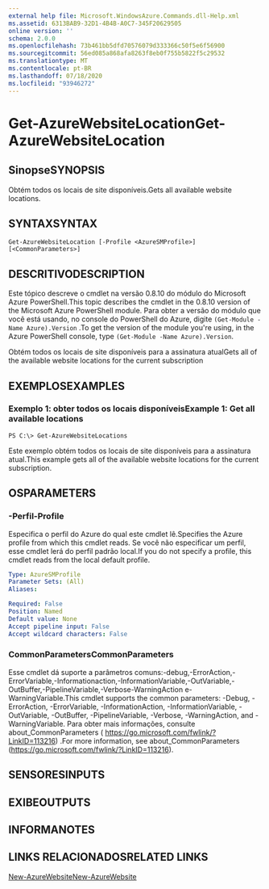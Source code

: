 ```yaml
---
external help file: Microsoft.WindowsAzure.Commands.dll-Help.xml
ms.assetid: 6313BAB9-32D1-4B4B-A0C7-345F20629505
online version: ''
schema: 2.0.0
ms.openlocfilehash: 73b461bb5dfd70576079d333366c50f5e6f56900
ms.sourcegitcommit: 56ed085a868afa8263f8eb0f755b5822f5c29532
ms.translationtype: MT
ms.contentlocale: pt-BR
ms.lasthandoff: 07/18/2020
ms.locfileid: "93946272"
---
```

# <span data-ttu-id="77dd6-101">Get-AzureWebsiteLocation</span><span class="sxs-lookup"><span data-stu-id="77dd6-101">Get-AzureWebsiteLocation</span></span>

## <span data-ttu-id="77dd6-102">Sinopse</span><span class="sxs-lookup"><span data-stu-id="77dd6-102">SYNOPSIS</span></span>
<span data-ttu-id="77dd6-103">Obtém todos os locais de site disponíveis.</span><span class="sxs-lookup"><span data-stu-id="77dd6-103">Gets all available website locations.</span></span>

## <span data-ttu-id="77dd6-104">SYNTAX</span><span class="sxs-lookup"><span data-stu-id="77dd6-104">SYNTAX</span></span>

```
Get-AzureWebsiteLocation [-Profile <AzureSMProfile>] [<CommonParameters>]
```

## <span data-ttu-id="77dd6-105">DESCRITIVO</span><span class="sxs-lookup"><span data-stu-id="77dd6-105">DESCRIPTION</span></span>
<span data-ttu-id="77dd6-106">Este tópico descreve o cmdlet na versão 0.8.10 do módulo do Microsoft Azure PowerShell.</span><span class="sxs-lookup"><span data-stu-id="77dd6-106">This topic describes the cmdlet in the 0.8.10 version of the Microsoft Azure PowerShell module.</span></span>
<span data-ttu-id="77dd6-107">Para obter a versão do módulo que você está usando, no console do PowerShell do Azure, digite `(Get-Module -Name Azure).Version` .</span><span class="sxs-lookup"><span data-stu-id="77dd6-107">To get the version of the module you're using, in the Azure PowerShell console, type `(Get-Module -Name Azure).Version`.</span></span>

<span data-ttu-id="77dd6-108">Obtém todos os locais de site disponíveis para a assinatura atual</span><span class="sxs-lookup"><span data-stu-id="77dd6-108">Gets all of the available website locations for the current subscription</span></span>

## <span data-ttu-id="77dd6-109">EXEMPLOS</span><span class="sxs-lookup"><span data-stu-id="77dd6-109">EXAMPLES</span></span>

### <span data-ttu-id="77dd6-110">Exemplo 1: obter todos os locais disponíveis</span><span class="sxs-lookup"><span data-stu-id="77dd6-110">Example 1: Get all available locations</span></span>
```
PS C:\> Get-AzureWebsiteLocations
```

<span data-ttu-id="77dd6-111">Este exemplo obtém todos os locais de site disponíveis para a assinatura atual.</span><span class="sxs-lookup"><span data-stu-id="77dd6-111">This example gets all of the available website locations for the current subscription.</span></span>

## <span data-ttu-id="77dd6-112">OS</span><span class="sxs-lookup"><span data-stu-id="77dd6-112">PARAMETERS</span></span>

### <span data-ttu-id="77dd6-113">-Perfil</span><span class="sxs-lookup"><span data-stu-id="77dd6-113">-Profile</span></span>
<span data-ttu-id="77dd6-114">Especifica o perfil do Azure do qual este cmdlet lê.</span><span class="sxs-lookup"><span data-stu-id="77dd6-114">Specifies the Azure profile from which this cmdlet reads.</span></span>
<span data-ttu-id="77dd6-115">Se você não especificar um perfil, esse cmdlet lerá do perfil padrão local.</span><span class="sxs-lookup"><span data-stu-id="77dd6-115">If you do not specify a profile, this cmdlet reads from the local default profile.</span></span>

```yaml
Type: AzureSMProfile
Parameter Sets: (All)
Aliases: 

Required: False
Position: Named
Default value: None
Accept pipeline input: False
Accept wildcard characters: False
```

### <span data-ttu-id="77dd6-116">CommonParameters</span><span class="sxs-lookup"><span data-stu-id="77dd6-116">CommonParameters</span></span>
<span data-ttu-id="77dd6-117">Esse cmdlet dá suporte a parâmetros comuns:-debug,-ErrorAction,-ErrorVariable,-Informationaction,-InformationVariable,-OutVariable,-OutBuffer,-PipelineVariable,-Verbose-WarningAction e-WarningVariable.</span><span class="sxs-lookup"><span data-stu-id="77dd6-117">This cmdlet supports the common parameters: -Debug, -ErrorAction, -ErrorVariable, -InformationAction, -InformationVariable, -OutVariable, -OutBuffer, -PipelineVariable, -Verbose, -WarningAction, and -WarningVariable.</span></span> <span data-ttu-id="77dd6-118">Para obter mais informações, consulte about_CommonParameters ( https://go.microsoft.com/fwlink/?LinkID=113216) .</span><span class="sxs-lookup"><span data-stu-id="77dd6-118">For more information, see about_CommonParameters (https://go.microsoft.com/fwlink/?LinkID=113216).</span></span>

## <span data-ttu-id="77dd6-119">SENSORES</span><span class="sxs-lookup"><span data-stu-id="77dd6-119">INPUTS</span></span>

## <span data-ttu-id="77dd6-120">EXIBE</span><span class="sxs-lookup"><span data-stu-id="77dd6-120">OUTPUTS</span></span>

## <span data-ttu-id="77dd6-121">INFORMA</span><span class="sxs-lookup"><span data-stu-id="77dd6-121">NOTES</span></span>

## <span data-ttu-id="77dd6-122">LINKS RELACIONADOS</span><span class="sxs-lookup"><span data-stu-id="77dd6-122">RELATED LINKS</span></span>

[<span data-ttu-id="77dd6-123">New-AzureWebsite</span><span class="sxs-lookup"><span data-stu-id="77dd6-123">New-AzureWebsite</span></span>](./New-AzureWebsite.md)


